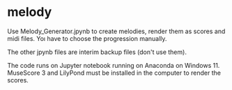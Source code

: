# melody
Use Melody_Generator.jpynb to create melodies, render them as scores and midi files. Yoı have to choose the progression manually.

The other jpynb files are interim backup files (don't use them).

The code runs on Jupyter notebook running on Anaconda on Windows 11. MuseScore 3 and LilyPond must be installed in the computer to render the scores.
